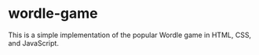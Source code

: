 # wordle-game
This is a simple implementation of the popular Wordle game in HTML, CSS, and JavaScript. 
